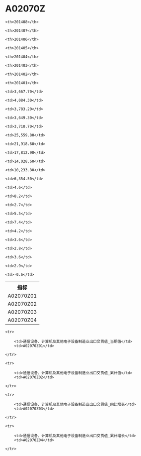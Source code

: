 A02070Z
======


<table>

<tr>
    <th>指标</th>
    
    <th>201408</th>
    
    <th>201407</th>
    
    <th>201406</th>
    
    <th>201405</th>
    
    <th>201404</th>
    
    <th>201403</th>
    
    <th>201402</th>
    
    <th>201401</th>
    
</tr>


<tr>
    <td>A02070Z01</td>
    
    <td>3,667.70</td>
    
    <td>4,084.30</td>
    
    <td>3,783.20</td>
    
    <td>3,649.30</td>
    
    <td>3,710.70</td>
    

</tr>

<tr>
    <td>A02070Z02</td>
    
    <td>25,559.80</td>
    
    <td>21,918.60</td>
    
    <td>17,812.90</td>
    
    <td>14,028.60</td>
    
    <td>10,233.80</td>
    
    <td>6,354.50</td>
    

</tr>

<tr>
    <td>A02070Z03</td>
    
    <td>4.6</td>
    
    <td>8.2</td>
    
    <td>2.7</td>
    
    <td>5.5</td>
    
    <td>7.4</td>
    

</tr>

<tr>
    <td>A02070Z04</td>
    
    <td>4.2</td>
    
    <td>3.6</td>
    
    <td>2.8</td>
    
    <td>3.6</td>
    
    <td>2.9</td>
    
    <td>-0.6</td>
    

</tr>


</table>

<table>
    
    <tr>

        <td>通信设备、计算机及其他电子设备制造业出口交货值_当期值</td>
        <td>A02070Z01</td>

    </tr>
    
    <tr>

        <td>通信设备、计算机及其他电子设备制造业出口交货值_累计值</td>
        <td>A02070Z02</td>

    </tr>
    
    <tr>

        <td>通信设备、计算机及其他电子设备制造业出口交货值_同比增长</td>
        <td>A02070Z03</td>

    </tr>
    
    <tr>

        <td>通信设备、计算机及其他电子设备制造业出口交货值_累计增长</td>
        <td>A02070Z04</td>

    </tr>
    
</table>